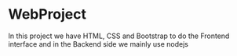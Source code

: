 # WebProject
In this project we have HTML, CSS and Bootstrap to do the Frontend interface and in the Backend side we mainly use nodejs
